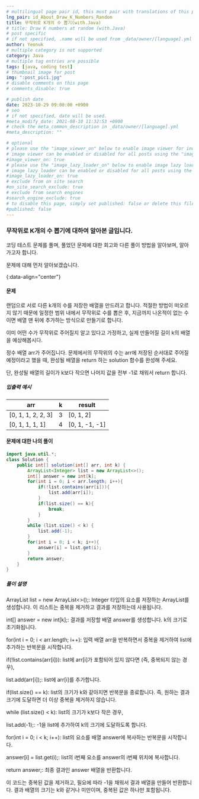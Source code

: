 ```yaml
---
# multilingual page pair id, this must pair with translations of this page. (This name must be unique)
lng_pair: id_About_Draw_K_Numbers_Random
title: 무작위로 K개의 수 뽑기(with.Java)
# title: Draw K numbers at random (with.Java)
# post specific
# if not specified, .name will be used from _data/owner/[language].yml
author: Yeonuk
# multiple category is not supported
category: Java
# multiple tag entries are possible
tags: [java, coding test]
# thumbnail image for post
img: ":post_pic1.jpg"
# disable comments on this page
# comments_disable: true

# publish date
date: 2023-10-29 09:00:00 +0900
# seo
# if not specified, date will be used.
#meta_modify_date: 2021-08-10 11:32:53 +0900
# check the meta_common_description in _data/owner/[language].yml
#meta_description: ""

# optional
# please use the "image_viewer_on" below to enable image viewer for individual pages or posts (_posts/ or [language]/_posts folders).
# image viewer can be enabled or disabled for all posts using the "image_viewer_posts: true" setting in _data/conf/main.yml.
#image_viewer_on: true
# please use the "image_lazy_loader_on" below to enable image lazy loader for individual pages or posts (_posts/ or [language]/_posts folders).
# image lazy loader can be enabled or disabled for all posts using the "image_lazy_loader_posts: true" setting in _data/conf/main.yml.
#image_lazy_loader_on: true
# exclude from on site search
#on_site_search_exclude: true
# exclude from search engines
#search_engine_exclude: true
# to disable this page, simply set published: false or delete this file
#published: false
---
```


<!-- outline-start -->

### 무작위로 K개의 수 뽑기에 대하여 알아본 글입니다.

코딩 테스트 문제를 풀며, 풀었던 문제에 대한 회고와 다른 풀이 방법을 알아보며, 알아가고자 합니다.

문제에 대해 먼저 알아보겠습니다.

{:data-align="center"}

<!-- outline-end -->

#### 문제

랜덤으로 서로 다른 k개의 수를 저장한 배열을 만드려고 합니다. 적절한 방법이 떠오르지 않기 때문에 일정한 범위 내에서 무작위로 수를 뽑은 후, 지금까지 나온적이 없는 수이면 배열 맨 뒤에 추가하는 방식으로 만들기로 합니다.

이미 어떤 수가 무작위로 주어질지 알고 있다고 가정하고, 실제 만들어질 길이 k의 배열을 예상해봅시다.

정수 배열 arr가 주어집니다. 문제에서의 무작위의 수는 arr에 저장된 순서대로 주어질 예정이라고 했을 때, 완성될 배열을 return 하는 solution 함수를 완성해 주세요.

단, 완성될 배열의 길이가 k보다 작으면 나머지 값을 전부 -1로 채워서 return 합니다.

##### 입출력 예시

| arr                | k   | result         |
| ------------------ | --- | -------------- |
| [0, 1, 1, 2, 2, 3] | 3   | [0, 1, 2]      |
| [0, 1, 1, 1, 1]    | 4   | [0, 1, -1, -1] |

#### 문제에 대한 나의 풀이

```java
import java.util.*;
class Solution {
    public int[] solution(int[] arr, int k) {
        ArrayList<Integer> list = new ArrayList<>();
        int[] answer = new int[k];
        for(int i = 0; i < arr.length; i++){
            if(!list.contains(arr[i])){
                list.add(arr[i]);
            }
            if(list.size() == k){
                break;
            }
        }
        while (list.size() < k) {
            list.add(-1);
        }
        for(int i = 0; i < k; i++){
            answer[i] = list.get(i);
        }
        return answer;
    }
}
```

##### 풀이 설명

ArrayList<Integer> list = new ArrayList<>();: Integer 타입의 요소를 저장하는 ArrayList를 생성합니다. 이 리스트는 중복을 제거하고 결과를 저장하는데 사용됩니다.

int[] answer = new int[k];: 결과를 저장할 배열 answer를 생성합니다. k의 크기로 초기화됩니다.

for(int i = 0; i < arr.length; i++): 입력 배열 arr을 반복하면서 중복을 제거하여 list에 추가하는 반복문을 시작합니다.

if(!list.contains(arr[i])): list에 arr[i]가 포함되어 있지 않다면 (즉, 중복되지 않는 경우),

list.add(arr[i]);: list에 arr[i]를 추가합니다.

if(list.size() == k): list의 크기가 k와 같아지면 반복문을 종료합니다. 즉, 원하는 결과 크기에 도달하면 더 이상 중복을 제거하지 않습니다.

while (list.size() < k): list의 크기가 k보다 작은 경우,

list.add(-1);: -1을 list에 추가하여 k의 크기에 도달하도록 합니다.

for(int i = 0; i < k; i++): list의 요소를 배열 answer에 복사하는 반복문을 시작합니다.

answer[i] = list.get(i);: list의 i번째 요소를 answer의 i번째 위치에 복사합니다.

return answer;: 최종 결과인 answer 배열을 반환합니다.

이 코드는 중복된 값을 제거하고, 필요에 따라 -1을 채워서 결과 배열을 만들어 반환합니다. 결과 배열의 크기는 k와 같거나 미만이며, 중복된 값은 하나만 포함됩니다.
